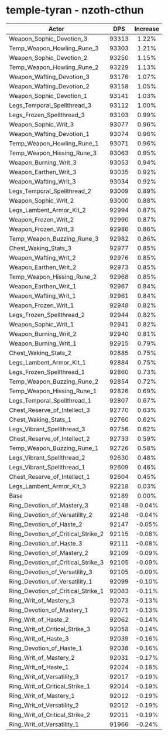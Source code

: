 # temple-tyran - nzoth-cthun
| Actor | DPS | Increase |
|---|:---:|:---:|
|Weapon_Sophic_Devotion_3|93313|1.22%|
|Temp_Weapon_Howling_Rune_3|93303|1.21%|
|Weapon_Sophic_Devotion_2|93250|1.15%|
|Temp_Weapon_Howling_Rune_2|93229|1.13%|
|Weapon_Wafting_Devotion_3|93176|1.07%|
|Weapon_Wafting_Devotion_2|93158|1.05%|
|Weapon_Sophic_Devotion_1|93141|1.03%|
|Legs_Temporal_Spellthread_3|93112|1.00%|
|Legs_Frozen_Spellthread_3|93103|0.99%|
|Weapon_Sophic_Writ_3|93077|0.96%|
|Weapon_Wafting_Devotion_1|93074|0.96%|
|Temp_Weapon_Howling_Rune_1|93071|0.96%|
|Temp_Weapon_Hissing_Rune_3|93063|0.95%|
|Weapon_Burning_Writ_3|93053|0.94%|
|Weapon_Earthen_Writ_3|93035|0.92%|
|Weapon_Wafting_Writ_3|93034|0.92%|
|Legs_Temporal_Spellthread_2|93009|0.89%|
|Weapon_Sophic_Writ_2|93000|0.88%|
|Legs_Lambent_Armor_Kit_2|92994|0.87%|
|Weapon_Frozen_Writ_2|92990|0.87%|
|Weapon_Frozen_Writ_3|92986|0.86%|
|Temp_Weapon_Buzzing_Rune_3|92982|0.86%|
|Chest_Waking_Stats_3|92977|0.85%|
|Weapon_Wafting_Writ_2|92976|0.85%|
|Weapon_Earthen_Writ_2|92973|0.85%|
|Temp_Weapon_Hissing_Rune_2|92968|0.85%|
|Weapon_Earthen_Writ_1|92967|0.84%|
|Weapon_Wafting_Writ_1|92961|0.84%|
|Weapon_Frozen_Writ_1|92948|0.82%|
|Legs_Frozen_Spellthread_2|92944|0.82%|
|Weapon_Sophic_Writ_1|92941|0.82%|
|Weapon_Burning_Writ_2|92940|0.81%|
|Weapon_Burning_Writ_1|92915|0.79%|
|Chest_Waking_Stats_2|92885|0.75%|
|Legs_Lambent_Armor_Kit_1|92884|0.75%|
|Legs_Frozen_Spellthread_1|92860|0.73%|
|Temp_Weapon_Buzzing_Rune_2|92854|0.72%|
|Temp_Weapon_Hissing_Rune_1|92826|0.69%|
|Legs_Temporal_Spellthread_1|92807|0.67%|
|Chest_Reserve_of_Intellect_3|92770|0.63%|
|Chest_Waking_Stats_1|92760|0.62%|
|Legs_Vibrant_Spellthread_3|92756|0.62%|
|Chest_Reserve_of_Intellect_2|92733|0.59%|
|Temp_Weapon_Buzzing_Rune_1|92726|0.58%|
|Legs_Vibrant_Spellthread_2|92630|0.48%|
|Legs_Vibrant_Spellthread_1|92609|0.46%|
|Chest_Reserve_of_Intellect_1|92604|0.45%|
|Legs_Lambent_Armor_Kit_3|92218|0.03%|
|Base|92189|0.00%|
|Ring_Devotion_of_Mastery_3|92148|-0.04%|
|Ring_Devotion_of_Versatility_2|92148|-0.04%|
|Ring_Devotion_of_Haste_2|92147|-0.05%|
|Ring_Devotion_of_Critical_Strike_2|92115|-0.08%|
|Ring_Devotion_of_Haste_3|92111|-0.08%|
|Ring_Devotion_of_Mastery_2|92109|-0.09%|
|Ring_Devotion_of_Critical_Strike_3|92105|-0.09%|
|Ring_Devotion_of_Versatility_3|92105|-0.09%|
|Ring_Devotion_of_Versatility_1|92099|-0.10%|
|Ring_Devotion_of_Critical_Strike_1|92083|-0.11%|
|Ring_Writ_of_Mastery_3|92073|-0.13%|
|Ring_Devotion_of_Mastery_1|92071|-0.13%|
|Ring_Writ_of_Haste_2|92062|-0.14%|
|Ring_Writ_of_Critical_Strike_3|92058|-0.14%|
|Ring_Writ_of_Haste_3|92039|-0.16%|
|Ring_Devotion_of_Haste_1|92038|-0.16%|
|Ring_Writ_of_Mastery_2|92031|-0.17%|
|Ring_Writ_of_Haste_1|92024|-0.18%|
|Ring_Writ_of_Versatility_3|92017|-0.19%|
|Ring_Writ_of_Critical_Strike_1|92014|-0.19%|
|Ring_Writ_of_Mastery_1|92012|-0.19%|
|Ring_Writ_of_Versatility_2|92012|-0.19%|
|Ring_Writ_of_Critical_Strike_2|92011|-0.19%|
|Ring_Writ_of_Versatility_1|91966|-0.24%|
